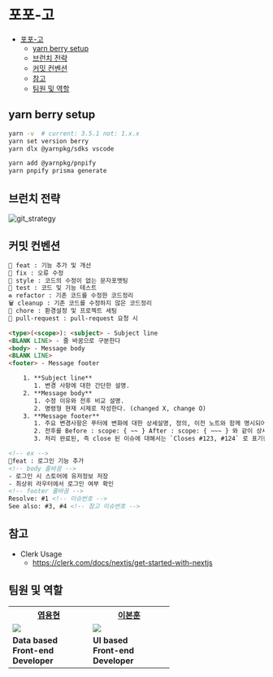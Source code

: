 # 포포-고

- [포포-고](#포포-고)
  - [yarn berry setup](#yarn-berry-setup)
  - [브런치 전략](#브런치-전략)
  - [커밋 컨벤션](#커밋-컨벤션)
  - [참고](#참고)
  - [팀원 및 역할](#팀원-및-역할)


## yarn berry setup
```bash
yarn -v  # current: 3.5.1 not: 1.x.x
yarn set version berry
yarn dlx @yarnpkg/sdks vscode

yarn add @yarnpkg/pnpify
yarn pnpify prisma generate
```

## 브런치 전략

![git_strategy](https://github.com/fourfourgo/fourfour-go/assets/73725736/5715bd46-e503-47da-9155-b597d82dd683)


## 커밋 컨벤션
```html
🎨 feat : 기능 추가 및 개선
🐛 fix : 오류 수정
💄 style : 코드의 수정이 없는 문자포멧팅
🧪 test : 코드 및 기능 테스트
♻️ refactor : 기존 코드를 수정한 코드정리
🗑️ cleanup : 기존 코드를 수정하지 않은 코드정리
🚧 chore : 환경설정 및 프로젝트 세팅
🔖 pull-request : pull-request 요청 시

<type>(<scope>): <subject> - Subject line
<BLANK LINE> - 줄 바꿈으로 구분한다
<body> - Message body
<BLANK LINE>  
<footer> - Message footer

    1. **Subject line**
       1. 변경 사항에 대한 간단한 설명.
    2. **Message body**
       1. 수정 이유와 전후 비교 설명.
       2. 명령형 현재 시제로 작성한다. (changed X, change O)
    3. **Message footer**
       1. 주요 변경사항은 푸터에 변화에 대한 상세설명, 정의, 이전 노트와 함께 명시되어야 한다.
       2. 전후를 Before : scope: { ~~ } After : scope: { ~~~ } 와 같이 상세하게 명시한다.
       3. 처리 완료된, 즉 close 된 이슈에 대해서는 `Closes #123, #124` 로 표기한다.

<!-- ex -->
🎨feat : 로그인 기능 추가
<!-- body 줄바꿈 -->
- 로그인 시 스토어에 유저정보 저장
- 최상위 라우터에서 로그인 여부 확인
<!-- footer 줄바꿈 -->
Resolve: #1 <!-- 이슈번호 -->
See also: #3, #4 <!-- 참고 이슈번호 -->

```

## 참고
- Clerk Usage 
  - https://clerk.com/docs/nextjs/get-started-with-nextjs



## 팀원 및 역할

<table>
    <th width="33%" style="text-align:center"><a href="https://github.com/raymondanythings" target="_blank">엽용현</a></th>
    <th width="33%" style="text-align:center"><a href="https://github.com/LeeBonHoon1" target="_blank">이본훈</a></th>
    <tr>
        <td>
            <img src="https://user-images.githubusercontent.com/106373580/233285947-61926021-db9d-4f2b-8b7b-e5ef37c8d686.png"/>
        </td>
        <td>
            <img src="https://github.com/fourfourgo/fourfour-go/assets/73725736/5be49b39-9a38-4f1a-bf0a-01dca0b31050.png"/>
        </td>
    </tr>
    <tr>
        <td>
            <strong>Data based <br />Front-end <br> Developer</strong>
        </td>
        <td>
            <strong>UI based <br />Front-end <br> Developer</strong>
        </td>
    </tr>
</table>

<br>
